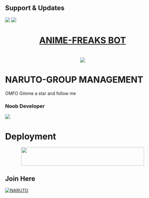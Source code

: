 ## Support & Updates 
<a href="https://t.me/FRI3NDSFOR3VER69"><img src="https://img.shields.io/badge/Join-Group%20Support-blue.svg?style=for-the-badge&logo=Telegram"></a> <a href="https://t.me/FRI3NDSFOR3VER69"><img src="https://img.shields.io/badge/Join-Updates%20Channel-blue.svg?style=for-the-badge&logo=Telegram"></a>
<a href="https://www.youtube.com/channel/UCEMt6BKOfmpX_fERURkLvFg">
  

<h1 align="center"><b>ANIME-FREAKS BOT</b></h1>

# <p align="center"><a href="https://github.com/aditya10230/ANIME-FREAKS"><img src="https://github-readme-stats.vercel.app/api/pin?username=aditya10230 _icons=true&theme=dracula&hide_border=true&repo=ANIME-FREAKS"></a></p>
<p align="center">
    
    
# NARUTO-GROUP MANAGEMENT
OMFO Gimme a star and follow me
    
    
### Noob Developer
  <a href="https://t.me/NARUT0XD"><img src="https://img.shields.io/badge/Piro%20 ADITYA-Green.svg?style=for-the-badge&logo=Python"></a>
    
    
    
# Deployment
    
<p align="center"><a href="https://heroku.com/deploy?template=https://github.com/aditya10230/ANIME-FREAKS"> <img src="https://img.shields.io/badge/Deploy%20To%20Heroku-purple?style=for-the-badge&logo=heroku" width="400" height="60"/></a></p>
 

## Join Here 
[![NARUTO](https://te.legra.ph/file/a3ecf881941168b8802ff.jpg)](https://t.me/ANIMEFRE4KS)


